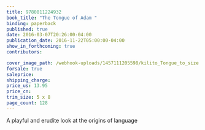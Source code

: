 ```yaml
---
title: 9780811224932
book_title: "The Tongue of Adam "
binding: paperback
published: true
date: 2016-03-07T20:26:00-04:00
publication_date: 2016-11-22T05:00:00-04:00
show_in_forthcoming: true
contributors:

cover_image_path: /webhook-uploads/1457111205598/kilito_Tongue_to_size.tif
forsale: true
saleprice:
shipping_charge:
price_us: 13.95
price_cn:
trim_size: 5 x 8
page_count: 128
---
```

A playful and erudite look at the origins of language

